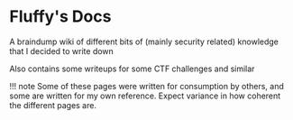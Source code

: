 # Fluffy's Docs

A braindump wiki of different bits of (mainly security related) knowledge that I decided to write down

Also contains some writeups for some CTF challenges and similar

!!! note
    Some of these pages were written for consumption by others, and some are written for my own reference.
    Expect variance in how coherent the different pages are.

